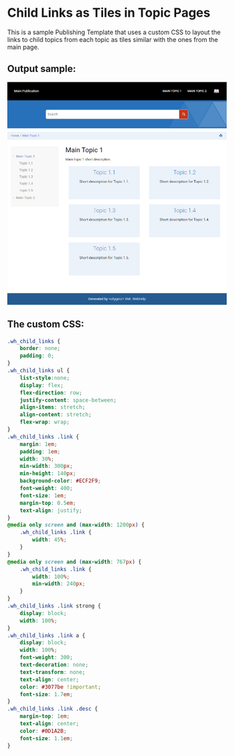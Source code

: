 # Child Links as Tiles in Topic Pages

This is a sample Publishing Template that uses a custom CSS to layout the links to child topics from each topic as tiles similar with the ones from the main page.

## Output sample:
![Output Sample](topic-with-tiles.png)



## The custom CSS: 
```css
.wh_child_links {
    border: none;
    padding: 0;
}
.wh_child_links ul {
    list-style:none;
    display: flex;
    flex-direction: row;
    justify-content: space-between;
    align-items: stretch;
    align-content: stretch;
    flex-wrap: wrap;
}
.wh_child_links .link {
    margin: 1em;
    padding: 1em;
    width: 30%;
    min-width: 300px;
    min-height: 140px;
    background-color: #ECF2F9;
    font-weight: 400;
    font-size: 1em;
    margin-top: 0.5em;
    text-align: justify;
}
@media only screen and (max-width: 1200px) {
    .wh_child_links .link {
        width: 45%;
    }
}
@media only screen and (max-width: 767px) {
    .wh_child_links .link {
        width: 100%;
        min-width: 240px;
    }
}
.wh_child_links .link strong {
    display: block;
    width: 100%;
}
.wh_child_links .link a {
    display: block;
    width: 100%;
    font-weight: 300;
    text-decoration: none;
    text-transform: none;
    text-align: center;
    color: #3077be !important;
    font-size: 1.7em;
}
.wh_child_links .link .desc {
    margin-top: 1em;
    text-align: center;
    color: #0D1A2B;
    font-size: 1.1em;
}
```


